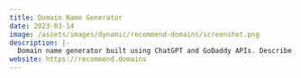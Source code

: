 ```yaml
---
title: Domain Name Generator
date: 2023-03-14
image: /assets/images/dynamic/recommend-domains/screenshot.png
description: |-
  Domain name generator built using ChatGPT and GoDaddy APIs. Describe your project in a few words and we’ll generate a list of domain names for you to choose from! Find your perfect domain name today for free.
website: https://recommend.domains
---
```

